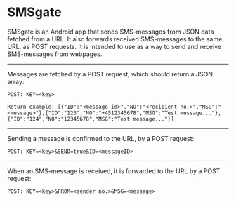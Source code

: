 # SMSgate

SMSgate is an Android app that sends SMS-messages from JSON data fetched from a URL. It also forwards received SMS-messages to the same URL, as POST requests. It is intended to use as a way to send and receive SMS-messages from webpages.

-----
Messages are fetched by a POST request, which should return a JSON array:

	POST: KEY=<key>

	Return example: [{"ID":"<message id>","NO":"<recipient no.>","MSG":"<message>"},{"ID":"123","NO":"+4512345678","MSG":"Test message..."},{"ID":"124","NO":"12345678","MSG":"Test message..."}]

-----
Sending a message is confirmed to the URL, by a POST request:

	POST: KEY=<key>&SEND=true&ID=<messageID>

-----
When an SMS-message is received, it is forwarded to the URL by a POST request:

	POST: KEY=<key>&FROM=<sender no.>&MSG=<message>


